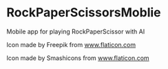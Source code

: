 # RockPaperScissorsMoblie
Mobile app for playing RockPaperScissor with AI

Icon made by Freepik from www.flaticon.com

Icon made by Smashicons from www.flaticon.com
